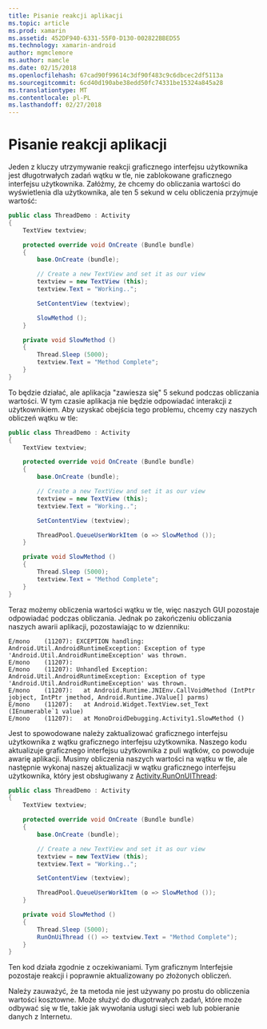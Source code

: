 ```yaml
---
title: Pisanie reakcji aplikacji
ms.topic: article
ms.prod: xamarin
ms.assetid: 452DF940-6331-55F0-D130-002822BBED55
ms.technology: xamarin-android
author: mgmclemore
ms.author: mamcle
ms.date: 02/15/2018
ms.openlocfilehash: 67cad90f99614c3df90f483c9c6dbcec2df5113a
ms.sourcegitcommit: 6cd40d190abe38edd50fc74331be15324a845a28
ms.translationtype: MT
ms.contentlocale: pl-PL
ms.lasthandoff: 02/27/2018
---
```

# <a name="writing-responsive-applications"></a>Pisanie reakcji aplikacji

Jeden z kluczy utrzymywanie reakcji graficznego interfejsu użytkownika jest długotrwałych zadań wątku w tle, nie zablokowane graficznego interfejsu użytkownika. Załóżmy, że chcemy do obliczania wartości do wyświetlenia dla użytkownika, ale ten 5 sekund w celu obliczenia przyjmuje wartość:

```csharp
public class ThreadDemo : Activity
{
    TextView textview;

    protected override void OnCreate (Bundle bundle)
    {
        base.OnCreate (bundle);

        // Create a new TextView and set it as our view
        textview = new TextView (this);
        textview.Text = "Working..";

        SetContentView (textview);

        SlowMethod ();
    }

    private void SlowMethod ()
    {
        Thread.Sleep (5000);
        textview.Text = "Method Complete";
    }
}
```

To będzie działać, ale aplikacja "zawiesza się" 5 sekund podczas obliczania wartości. W tym czasie aplikacja nie będzie odpowiadać interakcji z użytkownikiem. Aby uzyskać obejścia tego problemu, chcemy czy naszych obliczeń wątku w tle:

```csharp
public class ThreadDemo : Activity
{
    TextView textview;

    protected override void OnCreate (Bundle bundle)
    {
        base.OnCreate (bundle);

        // Create a new TextView and set it as our view
        textview = new TextView (this);
        textview.Text = "Working..";

        SetContentView (textview);

        ThreadPool.QueueUserWorkItem (o => SlowMethod ());
    }

    private void SlowMethod ()
    {
        Thread.Sleep (5000);
        textview.Text = "Method Complete";
    }
}
```

Teraz możemy obliczenia wartości wątku w tle, więc naszych GUI pozostaje odpowiadać podczas obliczania. Jednak po zakończeniu obliczania naszych awarii aplikacji, pozostawiając to w dzienniku:

```shell
E/mono    (11207): EXCEPTION handling: Android.Util.AndroidRuntimeException: Exception of type 'Android.Util.AndroidRuntimeException' was thrown.
E/mono    (11207):
E/mono    (11207): Unhandled Exception: Android.Util.AndroidRuntimeException: Exception of type 'Android.Util.AndroidRuntimeException' was thrown.
E/mono    (11207):   at Android.Runtime.JNIEnv.CallVoidMethod (IntPtr jobject, IntPtr jmethod, Android.Runtime.JValue[] parms)
E/mono    (11207):   at Android.Widget.TextView.set_Text (IEnumerable`1 value)
E/mono    (11207):   at MonoDroidDebugging.Activity1.SlowMethod ()
```

Jest to spowodowane należy zaktualizować graficznego interfejsu użytkownika z wątku graficznego interfejsu użytkownika. Naszego kodu aktualizuje graficznego interfejsu użytkownika z puli wątków, co powoduje awarię aplikacji. Musimy obliczenia naszych wartości na wątku w tle, ale następnie wykonaj naszej aktualizacji w wątku graficznego interfejsu użytkownika, który jest obsługiwany z [Activity.RunOnUIThread](https://developer.xamarin.com/api/member/Android.App.Activity.RunOnUiThread/(System.Action)):

```csharp
public class ThreadDemo : Activity
{
    TextView textview;

    protected override void OnCreate (Bundle bundle)
    {
        base.OnCreate (bundle);

        // Create a new TextView and set it as our view
        textview = new TextView (this);
        textview.Text = "Working..";

        SetContentView (textview);

        ThreadPool.QueueUserWorkItem (o => SlowMethod ());
    }

    private void SlowMethod ()
    {
        Thread.Sleep (5000);
        RunOnUiThread (() => textview.Text = "Method Complete");
    }
}
```

Ten kod działa zgodnie z oczekiwaniami. Tym graficznym Interfejsie pozostaje reakcji i poprawnie aktualizowany po złożonych obliczeń.

Należy zauważyć, że ta metoda nie jest używany po prostu do obliczenia wartości kosztowne. Może służyć do długotrwałych zadań, które może odbywać się w tle, takie jak wywołania usługi sieci web lub pobieranie danych z Internetu.
